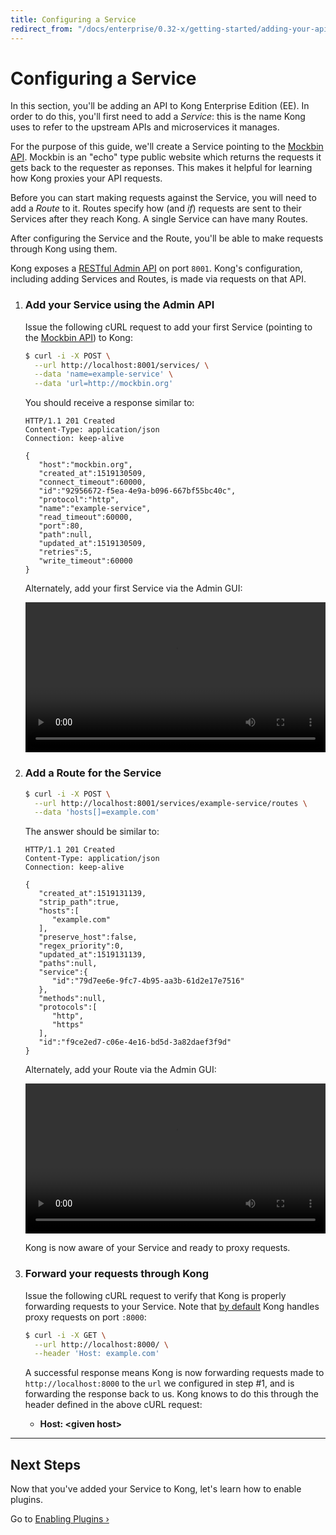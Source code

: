 ```yaml
---
title: Configuring a Service
redirect_from: "/docs/enterprise/0.32-x/getting-started/adding-your-api/"
---
```


# Configuring a Service

In this section, you'll be adding an API to Kong Enterprise Edition (EE). In order to do this, you'll
first need to add a _Service_: this is the name Kong uses to refer to the upstream APIs and microservices
it manages.

For the purpose of this guide, we'll create a Service pointing to the [Mockbin API][mockbin]. Mockbin is
an "echo" type public website which returns the requests it gets back to the requester as reponses. This
makes it helpful for learning how Kong proxies your API requests.

Before you can start making requests against the Service, you will need to add a _Route_ to it.
Routes specify how (and _if_) requests are sent to their Services after they reach Kong. A single
Service can have many Routes.

After configuring the Service and the Route, you'll be able to make requests through Kong using them.

Kong exposes a [RESTful Admin API][API] on port `8001`. Kong's configuration, including adding Services and
Routes, is made via requests on that API.

1. ### Add your Service using the Admin API

    Issue the following cURL request to add your first Service (pointing to the [Mockbin API][mockbin])
    to Kong:

    ```bash
    $ curl -i -X POST \
      --url http://localhost:8001/services/ \
      --data 'name=example-service' \
      --data 'url=http://mockbin.org'
    ```

    You should receive a response similar to:

    ```http
    HTTP/1.1 201 Created
    Content-Type: application/json
    Connection: keep-alive

    {
       "host":"mockbin.org",
       "created_at":1519130509,
       "connect_timeout":60000,
       "id":"92956672-f5ea-4e9a-b096-667bf55bc40c",
       "protocol":"http",
       "name":"example-service",
       "read_timeout":60000,
       "port":80,
       "path":null,
       "updated_at":1519130509,
       "retries":5,
       "write_timeout":60000
    }
    ```

    Alternately, add your first Service via the Admin GUI:
    
    <video width="100%" autoplay loop controls>
      <source src="https://konghq.com/wp-content/uploads/2018/06/0_32_create_service.mp4" type="video/mp4">
      Your browser does not support the video tag.
    </video>


2. ### Add a Route for the Service

    ```bash
    $ curl -i -X POST \
      --url http://localhost:8001/services/example-service/routes \
      --data 'hosts[]=example.com'
    ```

    The answer should be similar to:

    ```http
    HTTP/1.1 201 Created
    Content-Type: application/json
    Connection: keep-alive

    {
       "created_at":1519131139,
       "strip_path":true,
       "hosts":[
          "example.com"
       ],
       "preserve_host":false,
       "regex_priority":0,
       "updated_at":1519131139,
       "paths":null,
       "service":{
          "id":"79d7ee6e-9fc7-4b95-aa3b-61d2e17e7516"
       },
       "methods":null,
       "protocols":[
          "http",
          "https"
       ],
       "id":"f9ce2ed7-c06e-4e16-bd5d-3a82daef3f9d"
    }
    ```

    Alternately, add your Route via the Admin GUI:
    
    <video width="100%" autoplay loop controls>
      <source src="https://konghq.com/wp-content/uploads/2018/06/0_32_create_route.mp4" type="video/mp4">
      Your browser does not support the video tag.
    </video>

    Kong is now aware of your Service and ready to proxy requests.

3. ### Forward your requests through Kong

    Issue the following cURL request to verify that Kong is properly forwarding
    requests to your Service. Note that [by default][proxy-port] Kong handles proxy
    requests on port `:8000`:

    ```bash
    $ curl -i -X GET \
      --url http://localhost:8000/ \
      --header 'Host: example.com'
    ```

    A successful response means Kong is now forwarding requests made to
    `http://localhost:8000` to the `url` we configured in step #1,
    and is forwarding the response back to us. Kong knows to do this through
    the header defined in the above cURL request:

    <ul>
      <li><strong>Host: &lt;given host></strong></li>
    </ul>

<hr>

## Next Steps

Now that you've added your Service to Kong, let's learn how to enable plugins.

Go to [Enabling Plugins &rsaquo;][enabling-plugins]

[API]: /docs/latest/admin-api
[enabling-plugins]: /docs/enterprise/{{page.kong_version}}/getting-started/enabling-plugins
[proxy-port]: /docs/latest/configuration/#nginx-section
[mockbin]: https://mockbin.com/
